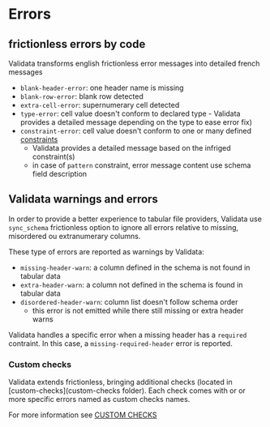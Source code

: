 # Errors

## frictionless errors by code

Validata transforms english frictionless error messages into
detailed french messages

- `blank-header-error`: one header name is missing
- `blank-row-error`: blank row detected
- `extra-cell-error`: supernumerary cell detected
- `type-error`: cell value doesn't conform to declared type - Validata provides
  a detailed message depending on the type to ease error fix)
- `constraint-error`: cell value doesn't conform to one or many defined [constraints](https://specs.frictionlessdata.io/table-schema/#constraints)
  - Validata provides a detailed message based on the infriged constraint(s)
  - in case of `pattern` constraint, error message content use schema field description

## Validata warnings and errors

In order to provide a better experience to tabular file providers, Validata use `sync_schema` frictionless option to ignore all errors relative to missing, misordered ou extranumerary columns.

These type of errors are reported as warnings by Validata:

- `missing-header-warn`: a column defined in the schema is not found in tabular data
- `extra-header-warn`: a column not defined in the schema is found in tabular data
- `disordered-header-warn`: column list doesn't follow schema order
  - this error is not emitted while there still missing or extra header warns

Validata handles a specific error when a missing header has a `required` contraint. In
this case, a `missing-required-header` error is reported.

### Custom checks

Validata extends frictionless, bringing additional checks (located in [custom-checks](custom-checks folder). Each check comes with or or more specific errors named as custom checks names.

For more information see [CUSTOM CHECKS](validata_core/custom_checks/README.md)
